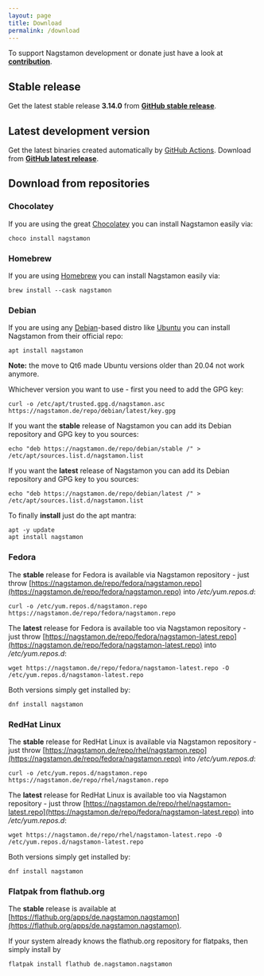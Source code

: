 ```yaml
---
layout: page
title: Download
permalink: /download
---
```


To support Nagstamon development or donate just have a look at **[contribution](/contribution)**.

## Stable release

Get the latest stable release **3.14.0** from **[GitHub stable release](https://github.com/HenriWahl/Nagstamon/releases/tag/v3.14.0)**.

## Latest development version

Get the latest binaries created automatically by [GitHub Actions](https://github.com/features/actions). Download from **[GitHub latest release](https://github.com/HenriWahl/Nagstamon/releases/tag/latest)**.

## Download from repositories

### Chocolatey

If you are using the great [Chocolatey](https://chocolatey.org) you can install Nagstamon easily via:

```terminal
choco install nagstamon
```

### Homebrew

If you are using [Homebrew](https://brew.sh) you can install Nagstamon easily via:

```terminal
brew install --cask nagstamon
```

### Debian

If you are using any [Debian](https://www.debian.org)-based distro like [Ubuntu](https://www.ubuntu.com) you can install Nagstamon from their official repo:

```terminal
apt install nagstamon
```

**Note:** the move to Qt6 made Ubuntu versions older than 20.04 not work anymore.

Whichever version you want to use - first you need to add the GPG key:

```terminal
curl -o /etc/apt/trusted.gpg.d/nagstamon.asc https://nagstamon.de/repo/debian/latest/key.gpg
```

If you want the **stable** release of Nagstamon you can add its Debian repository and GPG key to you sources:

```terminal
echo "deb https://nagstamon.de/repo/debian/stable /" > /etc/apt/sources.list.d/nagstamon.list
```

If you want the **latest** release of Nagstamon you can add its Debian repository and GPG key to you sources:

```terminal
echo "deb https://nagstamon.de/repo/debian/latest /" > /etc/apt/sources.list.d/nagstamon.list
```

To finally **install** just do the apt mantra:

```terminal
apt -y update
apt install nagstamon
```

### Fedora

The **stable** release for Fedora is available via Nagstamon repository - just throw [https://nagstamon.de/repo/fedora/nagstamon.repo](https://nagstamon.de/repo/fedora/nagstamon.repo) into _/etc/yum.repos.d_:

```terminal
curl -o /etc/yum.repos.d/nagstamon.repo https://nagstamon.de/repo/fedora/nagstamon.repo
```

The **latest** release for Fedora is available too via Nagstamon repository - just throw [https://nagstamon.de/repo/fedora/nagstamon-latest.repo](https://nagstamon.de/repo/fedora/nagstamon-latest.repo) into _/etc/yum.repos.d_:

```terminal
wget https://nagstamon.de/repo/fedora/nagstamon-latest.repo -O /etc/yum.repos.d/nagstamon-latest.repo
```

Both versions simply get installed by:

```terminal
dnf install nagstamon
```

### RedHat Linux 

The **stable** release for RedHat Linux is available via Nagstamon repository - just throw [https://nagstamon.de/repo/rhel/nagstamon.repo](https://nagstamon.de/repo/fedora/nagstamon.repo) into _/etc/yum.repos.d_:

```terminal
curl -o /etc/yum.repos.d/nagstamon.repo https://nagstamon.de/repo/rhel/nagstamon.repo
```

The **latest** release for RedHat Linux is available too via Nagstamon repository - just throw [https://nagstamon.de/repo/rhel/nagstamon-latest.repo](https://nagstamon.de/repo/fedora/nagstamon-latest.repo) into _/etc/yum.repos.d_:

```terminal
wget https://nagstamon.de/repo/rhel/nagstamon-latest.repo -O /etc/yum.repos.d/nagstamon-latest.repo
```

Both versions simply get installed by:

```terminal
dnf install nagstamon
```

### Flatpak from flathub.org

The **stable** release is available at  [https://flathub.org/apps/de.nagstamon.nagstamon](https://flathub.org/apps/de.nagstamon.nagstamon).

If your system already knows the flathub.org repository for flatpaks, then simply install by

```terminal
flatpak install flathub de.nagstamon.nagstamon
```